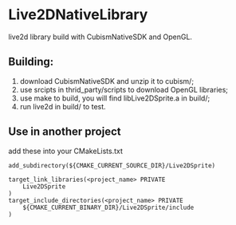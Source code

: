 # Live2DNativeLibrary

live2d library build with CubismNativeSDK and OpenGL.

## Building:
1. download CubismNativeSDK and unzip it to cubism/;
2. use srcipts in thrid_party/scripts to download OpenGL libraries;
3. use make to build, you will find libLive2DSprite.a in build/;
4. run live2d in build/ to test.

## Use in another project
add these into your CMakeLists.txt
```
add_subdirectory(${CMAKE_CURRENT_SOURCE_DIR}/Live2DSprite)

target_link_libraries(<project_name> PRIVATE
	Live2DSprite
)
target_include_directories(<project_name> PRIVATE
    ${CMAKE_CURRENT_BINARY_DIR}/Live2DSprite/include
)
```
